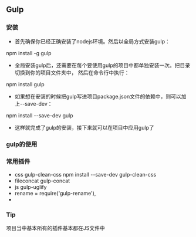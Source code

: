 ## Gulp
### 安装
* 首先确保你已经正确安装了nodejs环境。然后以全局方式安装gulp：

npm install -g gulp
* 全局安装gulp后，还需要在每个要使用gulp的项目中都单独安装一次。把目录切换到你的项目文件夹中，
   然后在命令行中执行：

npm install gulp
* 如果想在安装的时候把gulp写进项目package.json文件的依赖中，则可以加上--save-dev：

npm install --save-dev gulp
* 这样就完成了gulp的安装，接下来就可以在项目中应用gulp了

### gulp的使用



### 常用插件

* css gulp-clean-css
npm install --save-dev gulp-clean-css 
* fileconcat  gulp-concat
* js   gulp-uglify
*  rename = require('gulp-rename'),
*

### Tip
项目当中基本所有的插件基本都在JS文件中
